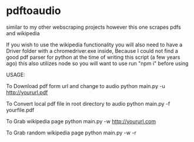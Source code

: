 # pdftoaudio
similar to my other webscraping projects however this one scrapes pdfs and wikipedia

If you wish to use the wikipedia functionality you will also need to have a Driver folder with a chromedriver.exe inside,
Because I could not find a good pdf parser for python at the time of writing this script (a few years ago) this also utilizes node 
so you will want to use run "npm i" before using

USAGE:

To Download pdf form url and change to audio
python main.py -u http://yoururl.pdf

To Convert local pdf file in root directory to audio
python main.py -f yourfile.pdf

To Grab wikipedia page
python main.py -w http://yoururl.com

To Grab random wikipedia page
python main.py -w -r
